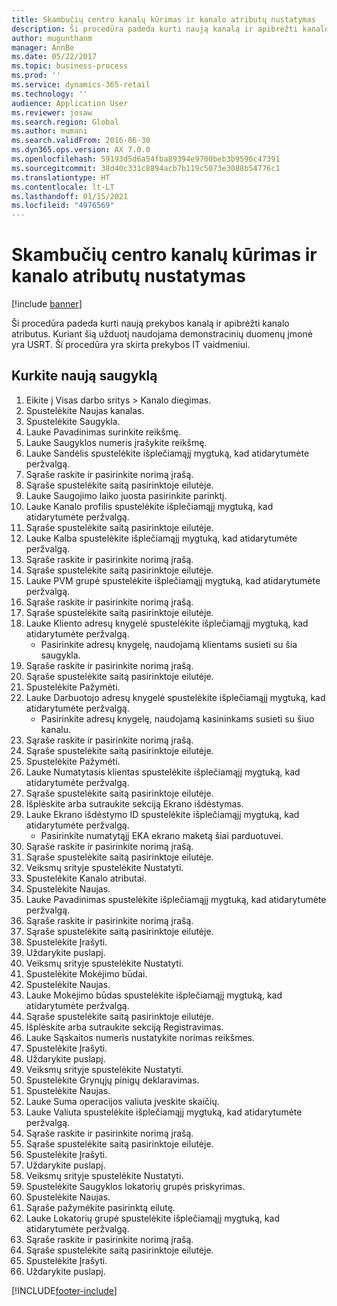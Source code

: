 ```yaml
---
title: Skambučių centro kanalų kūrimas ir kanalo atributų nustatymas
description: Ši procedūra padeda kurti naują kanalą ir apibrėžti kanalo atributus.
author: mugunthanm
manager: AnnBe
ms.date: 05/22/2017
ms.topic: business-process
ms.prod: ''
ms.service: dynamics-365-retail
ms.technology: ''
audience: Application User
ms.reviewer: josaw
ms.search.region: Global
ms.author: mumani
ms.search.validFrom: 2016-06-30
ms.dyn365.ops.version: AX 7.0.0
ms.openlocfilehash: 59193d5d6a54fba89394e9700beb3b9596c47391
ms.sourcegitcommit: 38d40c331c8894acb7b119c5073e3088b54776c1
ms.translationtype: HT
ms.contentlocale: lt-LT
ms.lasthandoff: 01/15/2021
ms.locfileid: "4976569"
---
```

# <a name="create-call-center-channels-and-define-channel-attributes"></a>Skambučių centro kanalų kūrimas ir kanalo atributų nustatymas

[!include [banner](../includes/banner.md)]

Ši procedūra padeda kurti naują prekybos kanalą ir apibrėžti kanalo atributus. Kuriant šią užduotį naudojama demonstracinių duomenų įmonė yra USRT. Ši procedūra yra skirta prekybos IT vaidmeniui.


## <a name="create-new-store"></a>Kurkite naują saugyklą
1. Eikite į Visas darbo sritys > Kanalo diegimas.
2. Spustelėkite Naujas kanalas.
3. Spustelėkite Saugykla.
4. Lauke Pavadinimas surinkite reikšmę.
5. Lauke Saugyklos numeris įrašykite reikšmę.
6. Lauke Sandėlis spustelėkite išplečiamąjį mygtuką, kad atidarytumėte peržvalgą.
7. Sąraše raskite ir pasirinkite norimą įrašą.
8. Sąraše spustelėkite saitą pasirinktoje eilutėje.
9. Lauke Saugojimo laiko juosta pasirinkite parinktį.
10. Lauke Kanalo profilis spustelėkite išplečiamąjį mygtuką, kad atidarytumėte peržvalgą.
11. Sąraše spustelėkite saitą pasirinktoje eilutėje.
12. Lauke Kalba spustelėkite išplečiamąjį mygtuką, kad atidarytumėte peržvalgą.
13. Sąraše raskite ir pasirinkite norimą įrašą.
14. Sąraše spustelėkite saitą pasirinktoje eilutėje.
15. Lauke PVM grupė spustelėkite išplečiamąjį mygtuką, kad atidarytumėte peržvalgą.
16. Sąraše raskite ir pasirinkite norimą įrašą.
17. Sąraše spustelėkite saitą pasirinktoje eilutėje.
18. Lauke Kliento adresų knygelė spustelėkite išplečiamąjį mygtuką, kad atidarytumėte peržvalgą.
    * Pasirinkite adresų knygelę, naudojamą klientams susieti su šia saugykla.  
19. Sąraše raskite ir pasirinkite norimą įrašą.
20. Sąraše spustelėkite saitą pasirinktoje eilutėje.
21. Spustelėkite Pažymėti.
22. Lauke Darbuotojo adresų knygelė spustelėkite išplečiamąjį mygtuką, kad atidarytumėte peržvalgą.
    * Pasirinkite adresų knygelę, naudojamą kasininkams susieti su šiuo kanalu.  
23. Sąraše raskite ir pasirinkite norimą įrašą.
24. Sąraše spustelėkite saitą pasirinktoje eilutėje.
25. Spustelėkite Pažymėti.
26. Lauke Numatytasis klientas spustelėkite išplečiamąjį mygtuką, kad atidarytumėte peržvalgą.
27. Sąraše spustelėkite saitą pasirinktoje eilutėje.
28. Išplėskite arba sutraukite sekciją Ekrano išdėstymas.
29. Lauke Ekrano išdėstymo ID spustelėkite išplečiamąjį mygtuką, kad atidarytumėte peržvalgą.
    * Pasirinkite numatytąjį EKA ekrano maketą šiai parduotuvei.  
30. Sąraše raskite ir pasirinkite norimą įrašą.
31. Sąraše spustelėkite saitą pasirinktoje eilutėje.
32. Veiksmų srityje spustelėkite Nustatyti.
33. Spustelėkite Kanalo atributai.
34. Spustelėkite Naujas.
35. Lauke Pavadinimas spustelėkite išplečiamąjį mygtuką, kad atidarytumėte peržvalgą.
36. Sąraše raskite ir pasirinkite norimą įrašą.
37. Sąraše spustelėkite saitą pasirinktoje eilutėje.
38. Spustelėkite Įrašyti.
39. Uždarykite puslapį.
40. Veiksmų srityje spustelėkite Nustatyti.
41. Spustelėkite Mokėjimo būdai.
42. Spustelėkite Naujas.
43. Lauke Mokėjimo būdas spustelėkite išplečiamąjį mygtuką, kad atidarytumėte peržvalgą.
44. Sąraše spustelėkite saitą pasirinktoje eilutėje.
45. Išplėskite arba sutraukite sekciją Registravimas.
46. Lauke Sąskaitos numeris nustatykite norimas reikšmes.
47. Spustelėkite Įrašyti.
48. Uždarykite puslapį.
49. Veiksmų srityje spustelėkite Nustatyti.
50. Spustelėkite Grynųjų pinigų deklaravimas.
51. Spustelėkite Naujas.
52. Lauke Suma operacijos valiuta įveskite skaičių.
53. Lauke Valiuta spustelėkite išplečiamąjį mygtuką, kad atidarytumėte peržvalgą.
54. Sąraše raskite ir pasirinkite norimą įrašą.
55. Sąraše spustelėkite saitą pasirinktoje eilutėje.
56. Spustelėkite Įrašyti.
57. Uždarykite puslapį.
58. Veiksmų srityje spustelėkite Nustatyti.
59. Spustelėkite Saugyklos lokatorių grupės priskyrimas.
60. Spustelėkite Naujas.
61. Sąraše pažymėkite pasirinktą eilutę.
62. Lauke Lokatorių grupė spustelėkite išplečiamąjį mygtuką, kad atidarytumėte peržvalgą.
63. Sąraše raskite ir pasirinkite norimą įrašą.
64. Sąraše spustelėkite saitą pasirinktoje eilutėje.
65. Spustelėkite Įrašyti.
66. Uždarykite puslapį.



[!INCLUDE[footer-include](../../includes/footer-banner.md)]